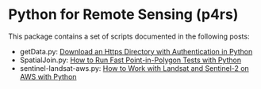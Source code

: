 # Python for Remote Sensing (p4rs)
This package contains a set of scripts documented in the following posts:

* getData.py: [Download an Https Directory with Authentication in Python](https://www.matecdev.com/posts/login-download-files-python.html)
* SpatialJoin.py: [How to Run Fast Point-in-Polygon Tests with Python](https://www.matecdev.com/posts/point-in-polygon.html)
* sentinel-landsat-aws.py: [How to Work with Landsat and Sentinel-2 on AWS with Python](https://www.matecdev.com/posts/landsat-sentinel-aws-s3-python.html)

